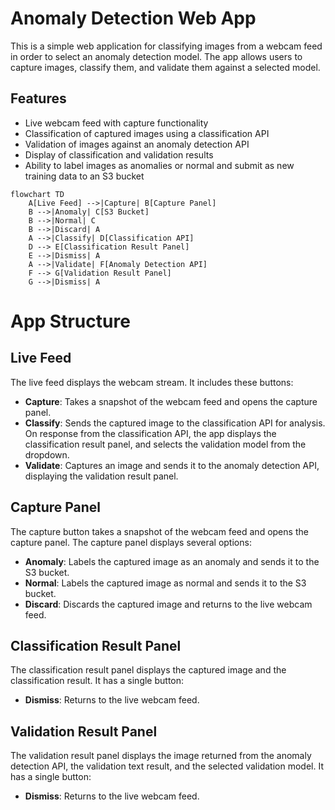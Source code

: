 # Anomaly Detection Web App
This is a simple web application for classifying images from a webcam feed in order to select an anomaly detection model. The app allows users to capture images, classify them, and validate them against a selected model.

## Features
- Live webcam feed with capture functionality
- Classification of captured images using a classification API
- Validation of images against an anomaly detection API
- Display of classification and validation results
- Ability to label images as anomalies or normal and submit as new training data to an S3 bucket

```mermaid
flowchart TD
    A[Live Feed] -->|Capture| B[Capture Panel]
    B -->|Anomaly| C[S3 Bucket]
    B -->|Normal| C
    B -->|Discard| A
    A -->|Classify| D[Classification API]
    D --> E[Classification Result Panel]
    E -->|Dismiss| A
    A -->|Validate| F[Anomaly Detection API]
    F --> G[Validation Result Panel]
    G -->|Dismiss| A
```

# App Structure
## Live Feed
The live feed displays the webcam stream. It includes these buttons:
- **Capture**: Takes a snapshot of the webcam feed and opens the capture panel.
- **Classify**: Sends the captured image to the classification API for analysis. On response from the classification API, the app displays the classification result panel, and selects the validation model from the dropdown. 
- **Validate**: Captures an image and sends it to the anomaly detection API, displaying the validation result panel.

## Capture Panel
The capture button takes a snapshot of the webcam feed and opens the capture panel. The capture panel displays several options:
- **Anomaly**: Labels the captured image as an anomaly and sends it to the S3 bucket.
- **Normal**: Labels the captured image as normal and sends it to the S3 bucket.
- **Discard**: Discards the captured image and returns to the live webcam feed.

## Classification Result Panel
The classification result panel displays the captured image and the classification result. It has a single button:
- **Dismiss**: Returns to the live webcam feed.

## Validation Result Panel
The validation result panel displays the image returned from the anomaly detection API, the validation text result, and the selected validation model. It has a single button:
- **Dismiss**: Returns to the live webcam feed.


